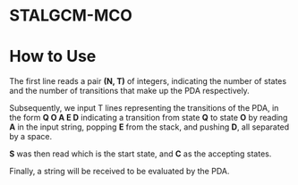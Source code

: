 # STALGCM-MCO

# How to Use


The first line reads a pair **(N, T)** of integers, indicating the number of states and the number of transitions that make up the PDA respectively.

Subsequently, we input T lines representing the transitions of the PDA, in the form **Q O A E D** indicating a transition from state **Q** to state **O** by reading **A** in the input string, popping **E** from the stack, and pushing **D**, all separated by a space.

**S** was then read which is the start state, and **C** as the accepting states.

Finally, a string will be received to be evaluated by the PDA.